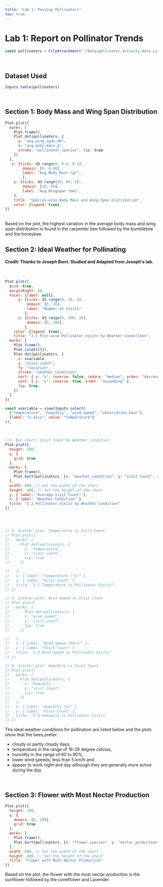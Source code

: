 ```yaml
---
title: "Lab 1: Passing Pollinators"
toc: true
---
```


# Lab 1: Report on Pollinator Trends
<!--  Fetch pollinator data -->

```js
const pollinators = FileAttachment("./data/pollinator_activity_data.csv").csv({ typed: true })
```
<br>

## Dataset Used

```js
Inputs.table(pollinators)
```
<br>

## Section 1: Body Mass and Wing Span Distribution

```js
Plot.plot({
  marks: [
    Plot.frame(),
    Plot.dot(pollinators, {
      y: "avg_wing_span_mm", 
      x: "avg_body_mass_g", 
      stroke: "pollinator_species", tip: true
    })
  ],
   x: {ticks: d3.range(0, 0.6, 0.1),
        domain: [0, 0.60],
        label: "Avg Body Mass (g)",
        },
    y: {ticks: d3.range(10, 60, 5),
        domain: [10, 60],
        label: "Avg Wingspan (mm)",
    },   
    title: "Species-wise Body Mass and Wing Span Distribution",
    color: {legend: true},
})
```
<br>
Based on the plot, the highest variation in the average body mass and wing span distribution is found in the carpenter bee followed by the bumblebee and the honeybee.
<br>

## Section 2: Ideal Weather for Pollinating

#### Credit: Thanks to Joseph Borri. Studied and Adapted from Joseph's lab.
<br>

```js
Plot.plot({
  grid: true,
  marginRight: 60,
  facet: {label: null}, 
      y: {ticks: d3.range(0, 30, 2),
          domain: [0, 30],
          label: "Number of Visits"
         },
      x: {ticks: d3.range(0, 100, 10),
          domain: [0, 100],
         },  
    color: {legend: true}, 
    title: "2.1 Plot-wise Pollinator Visits by Weather Conditions",
  marks: [
    Plot.frame(),
    Plot.ruleX([0]),
    Plot.dot(pollinators, {
      x: xvariable,
      y: "visit_count",
      fy: "location",
      stroke: "weather_condition",
      sort: { x: "x", reverse: false, reduce: "median", order: "descending" },
      sort: { y: "y", reverse: true, order: "ascending" },
      tip: true,
    })
  ]
})
```

```js
const xvariable = view(Inputs.select(
  ["temperature", "humidity", "wind_speed", "observation_hour"],
  {label: "x-axis", value: "temperature"}
));
```
<br>

```js
//1. Bar chart: Visit Count by Weather Condition
Plot.plot({
  height: 200,
  y: {
    grid: true
  },
  marks: [
    Plot.frame(),
    Plot.barY(pollinators, {x: "weather_condition", y: "visit_count", aggregate: "mean", fill: "#69b3a2"})
  ],
  width: 600, // Set the width of the chart
  height: 400, // Set the height of the chart
  y: { label: "Average Visit Count" },
  x: { label: "Weather Condition" },
  title: "2.2 Pollinator Visits by Weather Condition"
})
```
<br>

```js

// 2. Scatter plot: Temperature vs Visit Count
// Plot.plot({
//   marks: [
//     Plot.dot(pollinators, {
//       x: "temperature",
//       y: "visit_count",
//       tip: true
//     })

//   ],
//   x: { label: "Temperature (°C)" },
//   y: { label: "Visit Count" },
//   title: "2.2 Temperature vs Pollinator Visits"
// })
```

```js
// 3. Scatter plot: Wind Speed vs Visit Count
// Plot.plot({
//   marks: [
//       Plot.dot(pollinators, {
//       x: "wind_speed",
//       y: "visit_count",
//       tip: true
//     })

//   ],
//   x: { label: "Wind Speed (km/h)" },
//   y: { label: "Visit Count" },
//   title: "2.3 Wind Speed vs Pollinator Visits"
// })
```

```js
// 4. Scatter plot: Humidity vs Visit Count
// Plot.plot({
//   marks: [
//     Plot.dot(pollinators, { 
//       x: "humidity",
//       y: "visit_count", 
//       tip: true
//     })
//   ],
//   x: { label: "Humidity (%)" },
//   y: { label: "Visit Count" },
//   title: "2.4 Humidity vs Pollinator Visits"
// })
```

The ideal weather conditions for pollination are listed below and the plots show that the bees prefer:
<ul>
  <li> cloudy or partly cloudy days, </li>
  <li> temperature in the range of 16-29 degree celcius, </li>
  <li> humidity in the range of 60 to 90%,</li>
  <li> lower wind speeds, less than 5 km/h and</li>
  <li> appear to work night and day although they are generally more active during the day </li>
</ul>

<br>

## Section 3: Flower with Most Nectar Production

```js
Plot.plot({
  height: 200,
  y: {
    domain: [0, 100],
    grid: true
  },
  marks: [
    Plot.frame(),
    Plot.barY(pollinators, {x: "flower_species", y: "nectar_production", aggregate: "mean", fill: "#69b3a2"})
  ],
  width: 600, // Set the width of the chart
  height: 400, // Set the height of the chart
  title: "Flower with Most Nectar Production"
})
```

Based on the plot, the flower with the most nectar production is the sunflower followed by the coneflower and Lavender.



